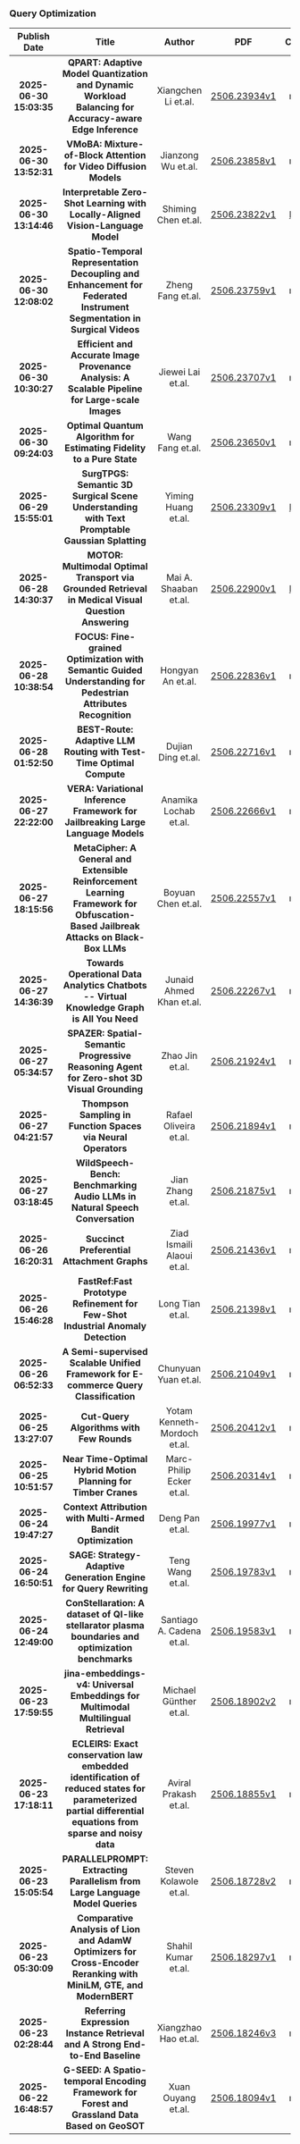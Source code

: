 
### Query Optimization
|Publish Date|Title|Author|PDF|Code|
| :---: | :---: | :---: | :---: | :---: |
|**2025-06-30 15:03:35**|**QPART: Adaptive Model Quantization and Dynamic Workload Balancing for   Accuracy-aware Edge Inference**|Xiangchen Li et.al.|[2506.23934v1](http://arxiv.org/abs/2506.23934v1)|null|
|**2025-06-30 13:52:31**|**VMoBA: Mixture-of-Block Attention for Video Diffusion Models**|Jianzong Wu et.al.|[2506.23858v1](http://arxiv.org/abs/2506.23858v1)|null|
|**2025-06-30 13:14:46**|**Interpretable Zero-Shot Learning with Locally-Aligned Vision-Language   Model**|Shiming Chen et.al.|[2506.23822v1](http://arxiv.org/abs/2506.23822v1)|[link](https://github.com/shiming-chen/LaZSL)|
|**2025-06-30 12:08:02**|**Spatio-Temporal Representation Decoupling and Enhancement for Federated   Instrument Segmentation in Surgical Videos**|Zheng Fang et.al.|[2506.23759v1](http://arxiv.org/abs/2506.23759v1)|null|
|**2025-06-30 10:30:27**|**Efficient and Accurate Image Provenance Analysis: A Scalable Pipeline   for Large-scale Images**|Jiewei Lai et.al.|[2506.23707v1](http://arxiv.org/abs/2506.23707v1)|null|
|**2025-06-30 09:24:03**|**Optimal Quantum Algorithm for Estimating Fidelity to a Pure State**|Wang Fang et.al.|[2506.23650v1](http://arxiv.org/abs/2506.23650v1)|null|
|**2025-06-29 15:55:01**|**SurgTPGS: Semantic 3D Surgical Scene Understanding with Text Promptable   Gaussian Splatting**|Yiming Huang et.al.|[2506.23309v1](http://arxiv.org/abs/2506.23309v1)|[link](https://github.com/lastbasket/SurgTPGS)|
|**2025-06-28 14:30:37**|**MOTOR: Multimodal Optimal Transport via Grounded Retrieval in Medical   Visual Question Answering**|Mai A. Shaaban et.al.|[2506.22900v1](http://arxiv.org/abs/2506.22900v1)|[link](https://github.com/BioMedIA-MBZUAI/MOTOR)|
|**2025-06-28 10:38:54**|**FOCUS: Fine-grained Optimization with Semantic Guided Understanding for   Pedestrian Attributes Recognition**|Hongyan An et.al.|[2506.22836v1](http://arxiv.org/abs/2506.22836v1)|null|
|**2025-06-28 01:52:50**|**BEST-Route: Adaptive LLM Routing with Test-Time Optimal Compute**|Dujian Ding et.al.|[2506.22716v1](http://arxiv.org/abs/2506.22716v1)|null|
|**2025-06-27 22:22:00**|**VERA: Variational Inference Framework for Jailbreaking Large Language   Models**|Anamika Lochab et.al.|[2506.22666v1](http://arxiv.org/abs/2506.22666v1)|null|
|**2025-06-27 18:15:56**|**MetaCipher: A General and Extensible Reinforcement Learning Framework   for Obfuscation-Based Jailbreak Attacks on Black-Box LLMs**|Boyuan Chen et.al.|[2506.22557v1](http://arxiv.org/abs/2506.22557v1)|null|
|**2025-06-27 14:36:39**|**Towards Operational Data Analytics Chatbots -- Virtual Knowledge Graph   is All You Need**|Junaid Ahmed Khan et.al.|[2506.22267v1](http://arxiv.org/abs/2506.22267v1)|null|
|**2025-06-27 05:34:57**|**SPAZER: Spatial-Semantic Progressive Reasoning Agent for Zero-shot 3D   Visual Grounding**|Zhao Jin et.al.|[2506.21924v1](http://arxiv.org/abs/2506.21924v1)|null|
|**2025-06-27 04:21:57**|**Thompson Sampling in Function Spaces via Neural Operators**|Rafael Oliveira et.al.|[2506.21894v1](http://arxiv.org/abs/2506.21894v1)|null|
|**2025-06-27 03:18:45**|**WildSpeech-Bench: Benchmarking Audio LLMs in Natural Speech Conversation**|Jian Zhang et.al.|[2506.21875v1](http://arxiv.org/abs/2506.21875v1)|null|
|**2025-06-26 16:20:31**|**Succinct Preferential Attachment Graphs**|Ziad Ismaili Alaoui et.al.|[2506.21436v1](http://arxiv.org/abs/2506.21436v1)|null|
|**2025-06-26 15:46:28**|**FastRef:Fast Prototype Refinement for Few-Shot Industrial Anomaly   Detection**|Long Tian et.al.|[2506.21398v1](http://arxiv.org/abs/2506.21398v1)|null|
|**2025-06-26 06:52:33**|**A Semi-supervised Scalable Unified Framework for E-commerce Query   Classification**|Chunyuan Yuan et.al.|[2506.21049v1](http://arxiv.org/abs/2506.21049v1)|null|
|**2025-06-25 13:27:07**|**Cut-Query Algorithms with Few Rounds**|Yotam Kenneth-Mordoch et.al.|[2506.20412v1](http://arxiv.org/abs/2506.20412v1)|null|
|**2025-06-25 10:51:57**|**Near Time-Optimal Hybrid Motion Planning for Timber Cranes**|Marc-Philip Ecker et.al.|[2506.20314v1](http://arxiv.org/abs/2506.20314v1)|null|
|**2025-06-24 19:47:27**|**Context Attribution with Multi-Armed Bandit Optimization**|Deng Pan et.al.|[2506.19977v1](http://arxiv.org/abs/2506.19977v1)|null|
|**2025-06-24 16:50:51**|**SAGE: Strategy-Adaptive Generation Engine for Query Rewriting**|Teng Wang et.al.|[2506.19783v1](http://arxiv.org/abs/2506.19783v1)|null|
|**2025-06-24 12:49:00**|**ConStellaration: A dataset of QI-like stellarator plasma boundaries and   optimization benchmarks**|Santiago A. Cadena et.al.|[2506.19583v1](http://arxiv.org/abs/2506.19583v1)|null|
|**2025-06-23 17:59:55**|**jina-embeddings-v4: Universal Embeddings for Multimodal Multilingual   Retrieval**|Michael Günther et.al.|[2506.18902v2](http://arxiv.org/abs/2506.18902v2)|null|
|**2025-06-23 17:18:11**|**ECLEIRS: Exact conservation law embedded identification of reduced   states for parameterized partial differential equations from sparse and noisy   data**|Aviral Prakash et.al.|[2506.18855v1](http://arxiv.org/abs/2506.18855v1)|null|
|**2025-06-23 15:05:54**|**PARALLELPROMPT: Extracting Parallelism from Large Language Model Queries**|Steven Kolawole et.al.|[2506.18728v2](http://arxiv.org/abs/2506.18728v2)|null|
|**2025-06-23 05:30:09**|**Comparative Analysis of Lion and AdamW Optimizers for Cross-Encoder   Reranking with MiniLM, GTE, and ModernBERT**|Shahil Kumar et.al.|[2506.18297v1](http://arxiv.org/abs/2506.18297v1)|null|
|**2025-06-23 02:28:44**|**Referring Expression Instance Retrieval and A Strong End-to-End Baseline**|Xiangzhao Hao et.al.|[2506.18246v3](http://arxiv.org/abs/2506.18246v3)|null|
|**2025-06-22 16:48:57**|**G-SEED: A Spatio-temporal Encoding Framework for Forest and Grassland   Data Based on GeoSOT**|Xuan Ouyang et.al.|[2506.18094v1](http://arxiv.org/abs/2506.18094v1)|null|
